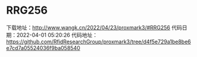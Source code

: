 # RRG256
下载地址：http://www.wangk.cn/2022/04/23/proxmark3/#RRG256
代码日期：2022-04-01 05:20:26
代码地址：https://github.com/RfidResearchGroup/proxmark3/tree/d4f5e729a1be8be6e7cd7a05524036f9ba058540
